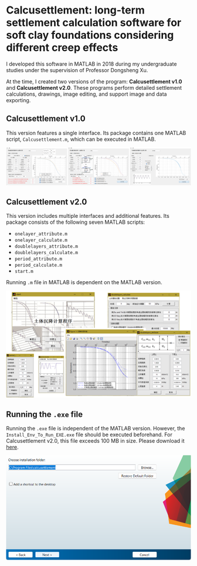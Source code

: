 # Calcusettlement: long-term settlement calculation software for soft clay foundations considering different creep effects

I developed this software in MATLAB in 2018 during my undergraduate studies under the supervision of Professor Dongsheng Xu.

At the time, I created two versions of the program: **Calcusettlement v1.0** and **Calcusettlement v2.0**. These programs perform detailed settlement calculations, drawings, image editing, and support image and data exporting.

## Calcusettlement v1.0
This version features a single interface. Its package contains one MATLAB script, `Calcusettlement.m`, which can be executed in MATLAB.

<p align="center">
    <img src="Images/v1.0.png" width="550"/>
</p>

## Calcusettlement v2.0
This version includes multiple interfaces and additional features. Its package consists of the following seven MATLAB scripts:

- `onelayer_attribute.m`
- `onelayer_calculate.m`
- `doublelayers_attribute.m`
- `doublelayers_calculate.m`
- `period_attribute.m`
- `period_calculate.m`
- `start.m`

Running `.m` file in MATLAB is dependent on the MATLAB version.

<p align="center">
    <img src="Images/V2.0.png" width="550"/>
</p>

## Running the `.exe` file
Running the `.exe` file is independent of the MATLAB version. However, the `Install_Env_To_Run_EXE.exe` file should be executed beforehand. For Calcusettlement v2.0, this file exceeds 100 MB in size. Please download it [here](https://pitt-my.sharepoint.com/:u:/g/personal/doj14_pitt_edu/EaWN2deVhWtJitHFLTmN-PMB1A4z21v2f-HwDiiSV-jILg?e=g57Skz).

<p align="center">
    <img src="Images/Install_env.png" width="550"/>
</p>





